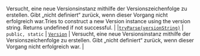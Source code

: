 <span data-ttu-id="50299-p110">Versucht, eine neue Versionsinstanz mithilfe der Versionszeichenfolge zu erstellen. Gibt „nicht definiert“ zurück, wenn dieser Vorgang nicht erfolgreich war.</span><span class="sxs-lookup"><span data-stu-id="50299-p110">Tries to construct a new Version instance using the version string. Returns undefined if not successful.</span></span> |
|[`tryParse(versionString)`](tryparse-version.md)     | `public, static` | [`Version`](../sp-core-library/version.md) | Versucht, eine neue Versionsinstanz mithilfe der Versionszeichenfolge zu erstellen. Gibt „nicht definiert“ zurück, wenn dieser Vorgang nicht erfolgreich war. |





